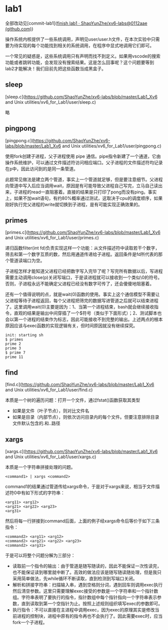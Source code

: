 # lab1
全部改动见[commit-lab1]([finish lab1 · ShaoYunZhe/xv6-labs@0112aae (github.com)](https://github.com/ShaoYunZhe/xv6-labs/commit/0112aae333df48b858410351b04e53f2a458c255))

操作系统内核提供了一些系统调用，声明见user/user.h文件，在本次实验中只需要为待实现的每个功能找到相关的系统调用，在程序中显式地调用它们即可。

一个常见的疑惑是，这些系统调用只有声明而找不到定义。如果用vscode的搜索功能或者跳转功能，会发现没有搜索结果。这是怎么回事呢？这个问题要等到lab2才能解决！我们目前先把这些函数当成黑盒子。



## sleep
[sleep.c](https://github.com/ShaoYunZhe/xv6-labs/blob/master/Lab1_Xv6 and Unix utilities/xv6_for_Lab1/user/sleep.c)

略



## pingpong
[pingpong.c](https://github.com/ShaoYunZhe/xv6-labs/blob/master/Lab1_Xv6 and Unix utilities/xv6_for_Lab1/user/pingpong.c)

使用fork创建子进程，父子进程使用 pipe 通信。pipe指令新建了一个通道，它由操作系统维护，可以通过文件描述符访问相应端口。父子进程的文件描述符均记录在p中，因此访问到的是同一条管道。

此题常见做法是建立两个管道，事实上一个管道就足够，但是要注意细节。父进程向管道中写入后应当调用wait，原因是有可能导致父进程自己写完，立马自己读出来，子进程的read一直阻塞着。直接的结果是只打印了pong而没有ping。事实上，如果不加wait语句，有约80%概率通过测试，这取决于cpu的调度顺序，如果刚好执行完父进程的write就切换到子进程，是有可能实现正确效果的。



## primes
[primes.c](https://github.com/ShaoYunZhe/xv6-labs/blob/master/Lab1_Xv6 and Unix utilities/xv6_for_Lab1/user/primes.c)

递归函数filter(int fd)负责实现这样一个功能：从文件描述符中读取若干个数字，筛去和第一个数字互质的数，然后用通道传递给子进程。返回条件是fd所代表的那个管道读端口为空。

子进程怎样才能知道父进程已经把数字写入完毕了呢？写完所有数据以后，写进程需要主动调用close(p)关闭写端口，于是读进程就可以接收到一个类似\0的符号。否则，子进程永远不能确定父进程已经没有数字可传了，还会傻傻地阻塞着。

还有一个值得说明的点，就是wait(0)函数的使用。事实上这个通信模型不需要让父进程等待子进程返回，每个父进程把筛完的数据写进管道之后就可以结束进程了。这里调用wait(0)主要是因为：1、当第一个进程结束，bash就会继续接收指令，直观的结果是输出中间穿插了一个\$符号（类似于下面形式）；2、测试脚本也会以第一个进程的结束作为标志，因此可能接收不到完整的输出。上述两点的根本原因应该与exec函数的实现逻辑有关，但时间原因就没有继续探究。

```
init: starting sh
$ primes
prime 2
prime 3
$ prime 7
prime 11
```



## find
[find.c](https://github.com/ShaoYunZhe/xv6-labs/blob/master/Lab1_Xv6 and Unix utilities/xv6_for_Lab1/user/find.c)

本质是一个树的遍历问题：打开一个文件，通过fstat()函数获取其类型

- 如果是文件（叶子节点），则对比文件名
- 如果是目录（内部节点），则依次访问目录内的每个文件。但要注意排除目录文件默认包含的.和..路径



## xargs
[xargs.c](https://github.com/ShaoYunZhe/xv6-labs/blob/master/Lab1_Xv6 and Unix utilities/xv6_for_Lab1/user/xargs.c)

本质是一个字符串拼接处理的问题。

```
<command1> | xargs <command2>
```

command1的结果通过管道传给xargs命令，于是对于xargs来说，相当于文件描述符0中有如下形式的字符串：

```
<arg11> <arg12>
<arg21> <arg22> <arg23>
<arg31>
```

然后将每一行拼接到command后面，上面的例子经xargs命令后等价于如下三条指令：

```
<command2> <arg11> <arg12>
<command2> <arg21> <arg22> <arg23>
<command2> <arg31>
```

于是可以将整个问题分解为三部分：

- 读取前一个指令的输出：由于管道是随写随读的，因此不能保证一次性读完，也不能保证读到哪里就中断了。高效的做法应该是随写随读随处理，但是我只采用简单做法，先while循环不断读取，直到检测到写端口关闭。
- 解析和拼接字符串：扫描输入串，遇到空格则分词，遇到回车则调用exec执行然后清空参数。这里只需要理解exec接受的参数是一个字符串和一个指针数组。字符串表明了要执行的指令，指针数组中每个指针指向一个字符串表示参数，直到读取到第一个空指针为止。按照上述规则组织填写exec的参数即可。
- 执行指令：不可以直接在主进程中调用exec，因为exec的原理其实是修改当前进程的控制块，进程中原有的指令再也不会执行了。因此需要exec时，应当fork一个子进程。





